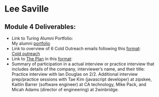 # Lee Saville

## Module 4 Deliverables:

* Link to Turing Alumni Portfolio:<br>
My alumni [portfolio](https://www.turing.io/alumni/lee-saville)
* Link to overview of 6 Cold Outreach emails following this [format](https://github.com/turingschool/professional_skills/blob/master/module_four/outreach_deliverable_guidelines.md): <br>
[Cold outreach](https://gist.github.com/lsaville/e96c6685e45380c361aff007cc5dc78a)
* Link to [The Plan](https://github.com/turingschool/backend-curriculum-site/blob/gh-pages/module4/projects/the-plan/index.md) in this [format](https://github.com/turingschool/backend-curriculum-site/blob/gh-pages/module4/projects/the-plan/template.markdown):<br>
* Summary of participation in a actual interview or practice interview that includes details of the company, interviewer’s name, and their title:<br>
Practice interview with Ian Douglas on 2/2. Additional interview prep/practice sessions with Tae Kim (javascript developer) at zipskee, Kaitlin Barrer (software engineer) at CA technology, Mike Pack, and Micah Adams (director of engineering) at 2winbridge.
